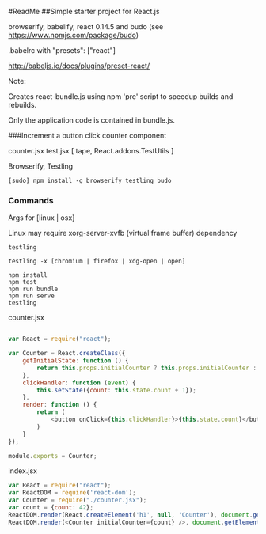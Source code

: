 #ReadMe
##Simple starter project for React.js

browserify, babelify, react 0.14.5 and budo (see https://www.npmjs.com/package/budo)

.babelrc with "presets": ["react"]

http://babeljs.io/docs/plugins/preset-react/

Note:

Creates react-bundle.js using npm 'pre' script to speedup builds and rebuilds.

Only the application code is contained in bundle.js.

###Increment a button click counter component

counter.jsx
test.jsx [ tape, React.addons.TestUtils ]

Browserify, Testling

~~~
[sudo] npm install -g browserify testling budo
~~~

### Commands
Args for [linux | osx]

Linux may require xorg-server-xvfb (virtual frame buffer) dependency

~~~
testling
~~~

~~~
testling -x [chromium | firefox | xdg-open | open]
~~~

~~~
npm install
npm test
npm run bundle
npm run serve
testling
~~~

counter.jsx

~~~javascript

var React = require("react");

var Counter = React.createClass({
    getInitialState: function () {
        return this.props.initialCounter ? this.props.initialCounter : {count: 0}
    },
    clickHandler: function (event) {
        this.setState({count: this.state.count + 1});
    },
    render: function () {
        return (
            <button onClick={this.clickHandler}>{this.state.count}</button>
        )
    }
});

module.exports = Counter;

~~~

index.jsx

~~~javascript
var React = require("react");
var ReactDOM = require('react-dom');
var Counter = require("./counter.jsx");
var count = {count: 42};
ReactDOM.render(React.createElement('h1', null, 'Counter'), document.getElementById("heading"));
ReactDOM.render(<Counter initialCounter={count} />, document.getElementById("content"));
~~~
